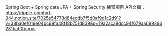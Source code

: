 Spring Boot + Spring data JPA + Spring Security 練習項目
API文檔：https://ripple-comfort-944.notion.site/7025e54778d84eddb7f5d0af9d1c2d91?v=38ba0ef019e04bc99fa48f18b751d839&p=19a2aca8dcc94f679aa099296281baff&pm=s
